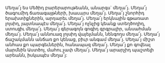
Մեղա՜յ ես Մեծիդ բարերարութեանն, անարգս`
մեղա՜յ.
Մեղա՜յ ծագումիդ ճառագայթների, խաւարս
մեղա՜յ.
Մեղա՜յ շնորհիդ երախտիքներին, արդարեւ մեղա՜յ.
Մեղա՜յ երկնային գթառատ լոյսիդ, յայտնապէս
մեղա՜յ.
Մեղա՜յ ոչնչից կեանք ստեղծողիդ, ստուգիւ մեղա՜յ.
Մեղա՜յ գերագոյն գոգիդ գրգրալիր, անսահման
մեղա՜յ.
Մեղա՜յ աննուազ լոյսիդ վայելմանն, նենգողս
մեղա՜յ.
Մեղա՜յ ճաշակմանն անճառ քո կենաց, բիւր
անգամ մեղա՜յ.
Մեղա՜յ միշտ անհաս քո պարգեւներին, հանապազ
մեղա՜յ.
Մեղա՜յ քո գովեալ մարմնին Աստծոյ, մահու չափ
մեղա՜յ.
Մեղա՜յ արարչիդ պաշտելի արեանն, իսկապէս
մեղա՜յ:
